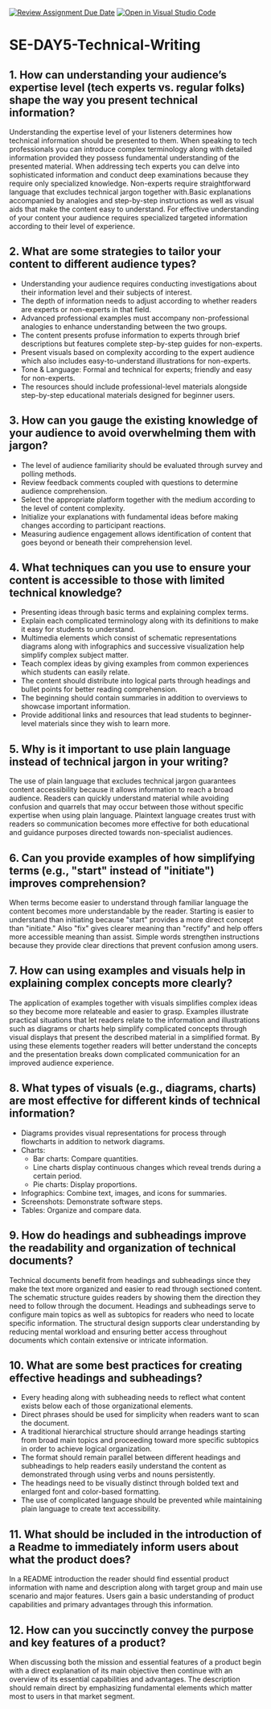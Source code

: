 [![Review Assignment Due Date](https://classroom.github.com/assets/deadline-readme-button-22041afd0340ce965d47ae6ef1cefeee28c7c493a6346c4f15d667ab976d596c.svg)](https://classroom.github.com/a/zsAR-pyY)
[![Open in Visual Studio Code](https://classroom.github.com/assets/open-in-vscode-2e0aaae1b6195c2367325f4f02e2d04e9abb55f0b24a779b69b11b9e10269abc.svg)](https://classroom.github.com/online_ide?assignment_repo_id=18633339&assignment_repo_type=AssignmentRepo)
# SE-DAY5-Technical-Writing
## 1. How can understanding your audience’s expertise level (tech experts vs. regular folks) shape the way you present technical information?
Understanding the expertise level of your listeners determines how technical information should be presented to them. When speaking to tech professionals you can introduce complex terminology along with detailed information provided they possess fundamental understanding of the presented material. When addressing tech experts you can delve into sophisticated information and conduct deep examinations because they require only specialized knowledge. Non-experts require straightforward language that excludes technical jargon together with.Basic explanations accompanied by analogies and step-by-step instructions as well as visual aids that make the content easy to understand. For effective understanding of your content your audience requires specialized targeted information according to their level of experience.

## 2. What are some strategies to tailor your content to different audience types?
- Understanding your audience requires conducting investigations about their information level and their subjects of interest.
- The depth of information needs to adjust according to whether readers are experts or non-experts in that field.
- Advanced professional examples must accompany non-professional analogies to enhance understanding between the two groups.
- The content presents profuse information to experts through brief descriptions but features complete step-by-step guides for non-experts.
- Present visuals based on complexity according to the expert audience which also includes easy-to-understand illustrations for non-experts.
- Tone & Language: Formal and technical for experts; friendly and easy for non-experts.
- The resources should include professional-level materials alongside step-by-step educational materials designed for beginner users.
  
## 3. How can you gauge the existing knowledge of your audience to avoid overwhelming them with jargon?
- The level of audience familiarity should be evaluated through survey and polling methods.
- Review feedback comments coupled with questions to determine audience comprehension.
- Select the appropriate platform together with the medium according to the level of content complexity.
- Initialize your explanations with fundamental ideas before making changes according to participant reactions.
- Measuring audience engagement allows identification of content that goes beyond or beneath their comprehension level.

## 4. What techniques can you use to ensure your content is accessible to those with limited technical knowledge?
- Presenting ideas through basic terms and explaining complex terms.
- Explain each complicated terminology along with its definitions to make it easy for students to understand.
- Multimedia elements which consist of schematic representations diagrams along with infographics and successive visualization help simplify complex subject matter.
- Teach complex ideas by giving examples from common experiences which students can easily relate.
- The content should distribute into logical parts through headings and bullet points for better reading comprehension.
- The beginning should contain summaries in addition to overviews to showcase important information.
- Provide additional links and resources that lead students to beginner-level materials since they wish to learn more.

## 5. Why is it important to use plain language instead of technical jargon in your writing?
The use of plain language that excludes technical jargon guarantees content accessibility because it allows information to reach a broad audience. Readers can quickly understand material while avoiding confusion and quarrels that may occur between those without specific expertise when using plain language. Plaintext language creates trust with readers so communication becomes more effective for both educational and guidance purposes directed towards non-specialist audiences.

## 6. Can you provide examples of how simplifying terms (e.g., "start" instead of "initiate") improves comprehension?
When terms become easier to understand through familiar language the content becomes more understandable by the reader. Starting is easier to understand than initiating because "start" provides a more direct concept than "initiate." Also "fix" gives clearer meaning than "rectify" and help offers more accessible meaning than assist. Simple words strengthen instructions because they provide clear directions that prevent confusion among users.

## 7. How can using examples and visuals help in explaining complex concepts more clearly?
The application of examples together with visuals simplifies complex ideas so they become more relateable and easier to grasp. Examples illustrate practical situations that let readers relate to the information and illustrations such as diagrams or charts help simplify complicated concepts through visual displays that present the described material in a simplified format. By using these elements together readers will better understand the concepts and the presentation breaks down complicated communication for an improved audience experience.

## 8. What types of visuals (e.g., diagrams, charts) are most effective for different kinds of technical information?
- Diagrams provides visual representations for process  through flowcharts in addition to network diagrams.
- Charts:
  - Bar charts: Compare quantities.
  - Line charts display continuous changes which reveal trends during a certain period.
  - Pie charts: Display proportions.
- Infographics: Combine text, images, and icons for summaries.
- Screenshots: Demonstrate software steps.
- Tables: Organize and compare data.

## 9. How do headings and subheadings improve the readability and organization of technical documents?
Technical documents benefit from headings and subheadings since they make the text more organized and easier to read through sectioned content. The schematic structure guides readers by showing them the direction they need to follow through the document. Headings and subheadings serve to configure main topics as well as subtopics for readers who need to locate specific information. The structural design supports clear understanding by reducing mental workload and ensuring better access throughout documents which contain extensive or intricate information.

## 10. What are some best practices for creating effective headings and subheadings?
- Every heading along with subheading needs to reflect what content exists below each of those organizational elements.
- Direct phrases should be used for simplicity when readers want to scan the document.
- A traditional hierarchical structure should arrange headings starting from broad main topics and proceeding toward more specific subtopics in order to achieve logical organization.
- The format should remain parallel between different headings and subheadings to help readers easily understand the content as demonstrated through using verbs and nouns persistently.
- The headings need to be visually distinct through bolded text and enlarged font and color-based formatting.
- The use of complicated language should be prevented while maintaining plain language to create text accessibility.

## 11. What should be included in the introduction of a Readme to immediately inform users about what the product does?
In a README introduction the reader should find essential product information with name and description along with target group and main use scenario and major features. Users gain a basic understanding of product capabilities and primary advantages through this information.

## 12. How can you succinctly convey the purpose and key features of a product?
When discussing both the mission and essential features of a product begin with a direct explanation of its main objective then continue with an overview of its essential capabilities and advantages. The description should remain direct by emphasizing fundamental elements which matter most to users in that market segment.

